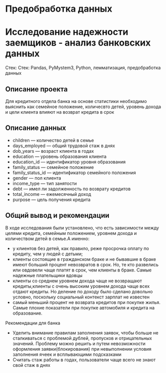 # Предобработка данных
# Исследование надежности заемщиков - анализ банковских данных

Стек: Стек: Pandas, PyMystem3, Python, лемматизация, предобработка данных

## Описание проекта

Для кредитного отдела банка на основе статистики необходимо выяснить как семейное положение, количесвто детей, уровень дохода и цели клиента влияют на возврат кредита в срок

## Описание данных

- children — количество детей в семье
- days_employed — общий трудовой стаж в днях
- dob_years — возраст клиента в годах
- education — уровень образования клиента
- education_id — идентификатор уровня образования
- family_status — семейное положение
- family_status_id — идентификатор семейного положения
- gender — пол клиента
- income_type — тип занятости
- debt — имел ли задолженность по возврату кредитов
- total_income — ежемесячный доход
- purpose — цель получения кредита

## Общий вывод и рекомендации
В ходе исследования были установлено, что есть зависимости между целями кредита, семейным положением, уровнем дохода и количеством детей в семье.А именно:
- у клиентов без детей, как правило, реже просрочка оплату по кредиту, чем у людей с детьми;
- клиенты состоящие в гражданском браке и не бывавшие в браке имеют больший процент невозвратов в срок. Но, те кто развелись или овдовели чаще платят в срок, чем клиенты в браке. Самые надежные плательщики вдовцы
- клиенты со среднем уровнем дохода чаще не возвращают кредиты,клиенты с очень высоким уровнем дохода чаще всех отдают кредиты. Но деление по доходу было сделано довольно условно, поскольку социальный контекст зарплат не известен
- самый меньший процент не возврата кредитов при покупке жилья. Самые плохие показатели при покупке автомобиля и кредита на образование.

Рекомендации для банка
- Уделить внимание правилам заполнения заявок, чтобы больше не сталкиваться с проблемой дублей, пропусков и отрицательных значений. Проблему можно решить и путем невозможности оформления заявки(блокирования) при невыполнении условия заполнения ячеек и всплывающими подсказками
- Считать стаж работы в годах, пользователи чаще всего не знают свой стаж в днях

